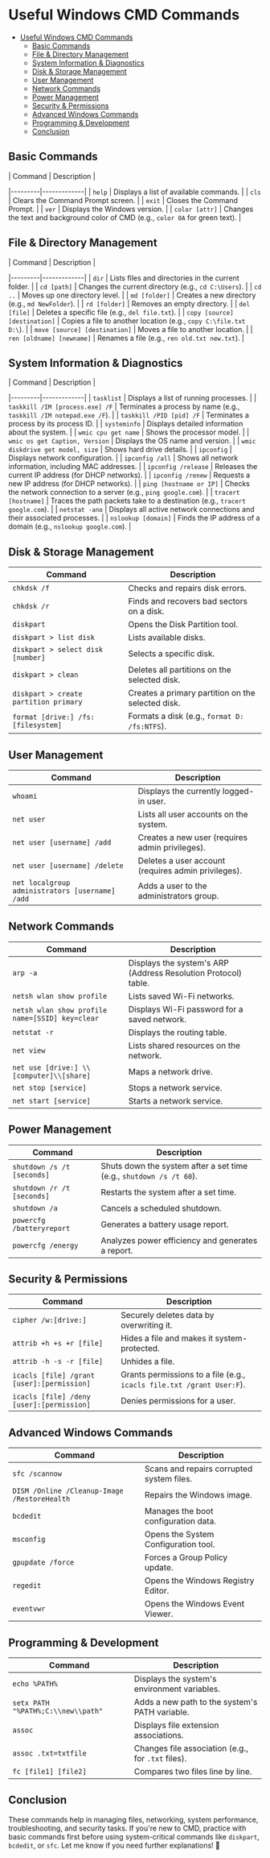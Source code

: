 # Useful Windows CMD Commands

- [Useful Windows CMD Commands](#useful-windows-cmd-commands)
  - [Basic Commands](#basic-commands)
  - [File \& Directory Management](#file--directory-management)
  - [System Information \& Diagnostics](#system-information--diagnostics)
  - [Disk \& Storage Management](#disk--storage-management)
  - [User Management](#user-management)
  - [Network Commands](#network-commands)
  - [Power Management](#power-management)
  - [Security \& Permissions](#security--permissions)
  - [Advanced Windows Commands](#advanced-windows-commands)
  - [Programming \& Development](#programming--development)
  - [Conclusion](#conclusion)

## Basic Commands

| Command | Description |

|---------|-------------|
| `help` | Displays a list of available commands. |
| `cls` | Clears the Command Prompt screen. |
| `exit` | Closes the Command Prompt. |
| `ver` | Displays the Windows version. |
| `color [attr]` | Changes the text and background color of CMD (e.g., `color 0A` for green text). |

## File & Directory Management

| Command | Description |

|---------|-------------|
| `dir` | Lists files and directories in the current folder. |
| `cd [path]` | Changes the current directory (e.g., `cd C:\Users`). |
| `cd ..` | Moves up one directory level. |
| `md [folder]` | Creates a new directory (e.g., `md NewFolder`). |
| `rd [folder]` | Removes an empty directory. |
| `del [file]` | Deletes a specific file (e.g., `del file.txt`). |
| `copy [source] [destination]` | Copies a file to another location (e.g., `copy C:\file.txt D:\`). |
| `move [source] [destination]` | Moves a file to another location. |
| `ren [oldname] [newname]` | Renames a file (e.g., `ren old.txt new.txt`). |

## System Information & Diagnostics

| Command | Description |

|---------|-------------|
| `tasklist` | Displays a list of running processes. |
| `taskkill /IM [process.exe] /F` | Terminates a process by name (e.g., `taskkill /IM notepad.exe /F`). |
| `taskkill /PID [pid] /F` | Terminates a process by its process ID. |
| `systeminfo` | Displays detailed information about the system. |
| `wmic cpu get name` | Shows the processor model. |
| `wmic os get Caption, Version` | Displays the OS name and version. |
| `wmic diskdrive get model, size` | Shows hard drive details. |
| `ipconfig` | Displays network configuration. |
| `ipconfig /all` | Shows all network information, including MAC addresses. |
| `ipconfig /release` | Releases the current IP address (for DHCP networks). |
| `ipconfig /renew` | Requests a new IP address (for DHCP networks). |
| `ping [hostname or IP]` | Checks the network connection to a server (e.g., `ping google.com`). |
| `tracert [hostname]` | Traces the path packets take to a destination (e.g., `tracert google.com`). |
| `netstat -ano` | Displays all active network connections and their associated processes. |
| `nslookup [domain]` | Finds the IP address of a domain (e.g., `nslookup google.com`). |

## Disk & Storage Management

| Command | Description |
|---------|-------------|
| `chkdsk /f` | Checks and repairs disk errors. |
| `chkdsk /r` | Finds and recovers bad sectors on a disk. |
| `diskpart` | Opens the Disk Partition tool. |
| `diskpart > list disk` | Lists available disks. |
| `diskpart > select disk [number]` | Selects a specific disk. |
| `diskpart > clean` | Deletes all partitions on the selected disk. |
| `diskpart > create partition primary` | Creates a primary partition on the selected disk. |
| `format [drive:] /fs:[filesystem]` | Formats a disk (e.g., `format D: /fs:NTFS`). |

## User Management

| Command | Description |
|---------|-------------|
| `whoami` | Displays the currently logged-in user. |
| `net user` | Lists all user accounts on the system. |
| `net user [username] /add` | Creates a new user (requires admin privileges). |
| `net user [username] /delete` | Deletes a user account (requires admin privileges). |
| `net localgroup administrators [username] /add` | Adds a user to the administrators group. |

## Network Commands

| Command | Description |
|---------|-------------|
| `arp -a` | Displays the system's ARP (Address Resolution Protocol) table. |
| `netsh wlan show profile` | Lists saved Wi-Fi networks. |
| `netsh wlan show profile name=[SSID] key=clear` | Displays Wi-Fi password for a saved network. |
| `netstat -r` | Displays the routing table. |
| `net view` | Lists shared resources on the network. |
| `net use [drive:] \\[computer]\\[share]` | Maps a network drive. |
| `net stop [service]` | Stops a network service. |
| `net start [service]` | Starts a network service. |

## Power Management

| Command | Description |
|---------|-------------|
| `shutdown /s /t [seconds]` | Shuts down the system after a set time (e.g., `shutdown /s /t 60`). |
| `shutdown /r /t [seconds]` | Restarts the system after a set time. |
| `shutdown /a` | Cancels a scheduled shutdown. |
| `powercfg /batteryreport` | Generates a battery usage report. |
| `powercfg /energy` | Analyzes power efficiency and generates a report. |

## Security & Permissions

| Command | Description |
|---------|-------------|
| `cipher /w:[drive:]` | Securely deletes data by overwriting it. |
| `attrib +h +s +r [file]` | Hides a file and makes it system-protected. |
| `attrib -h -s -r [file]` | Unhides a file. |
| `icacls [file] /grant [user]:[permission]` | Grants permissions to a file (e.g., `icacls file.txt /grant User:F`). |
| `icacls [file] /deny [user]:[permission]` | Denies permissions for a user. |

## Advanced Windows Commands

| Command | Description |
|---------|-------------|
| `sfc /scannow` | Scans and repairs corrupted system files. |
| `DISM /Online /Cleanup-Image /RestoreHealth` | Repairs the Windows image. |
| `bcdedit` | Manages the boot configuration data. |
| `msconfig` | Opens the System Configuration tool. |
| `gpupdate /force` | Forces a Group Policy update. |
| `regedit` | Opens the Windows Registry Editor. |
| `eventvwr` | Opens the Windows Event Viewer. |

## Programming & Development

| Command | Description |
|---------|-------------|
| `echo %PATH%` | Displays the system's environment variables. |
| `setx PATH "%PATH%;C:\\new\\path"` | Adds a new path to the system's PATH variable. |
| `assoc` | Displays file extension associations. |
| `assoc .txt=txtfile` | Changes file association (e.g., for `.txt` files). |
| `fc [file1] [file2]` | Compares two files line by line. |

## Conclusion

These commands help in managing files, networking, system performance, troubleshooting, and security tasks. If you're new to CMD, practice with basic commands first before using system-critical commands like `diskpart`, `bcdedit`, or `sfc`. Let me know if you need further explanations! 🚀
